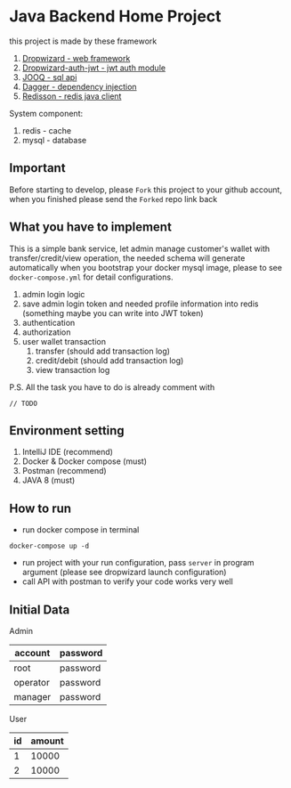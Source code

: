 # Java Backend Home Project
this project is made by these framework
1. [Dropwizard - web framework](https://www.dropwizard.io/1.3.5/docs/getting-started.html)
2. [Dropwizard-auth-jwt - jwt auth module](https://github.com/ToastShaman/dropwizard-auth-jwt)
3. [JOOQ - sql api](https://www.jooq.org/)
4. [Dagger - dependency injection](https://github.com/google/dagger)
5. [Redisson - redis java client](https://github.com/redisson/redisson)


System component:
1. redis - cache
2. mysql - database

## Important
Before starting to develop, please `Fork` this project to your github account, when you finished please send the `Forked` repo link back



## What you have to implement
This is a simple bank service, let admin manage customer's wallet with transfer/credit/view operation,
the needed schema will generate automatically when you bootstrap your docker mysql image, please to see `docker-compose.yml` for detail configurations.
1. admin login logic
2. save admin login token and needed profile information into redis (something maybe you can write into JWT token)
3. authentication
4. authorization
5. user wallet transaction
    1. transfer (should add transaction log)
    2. credit/debit  (should add transaction log)
    3. view transaction log
    
P.S. All the task you have to do is already comment with 
```
// TODO
```

## Environment setting
1. IntelliJ IDE (recommend)
2. Docker & Docker compose (must)
3. Postman (recommend)
4. JAVA 8 (must)

## How to run
* run docker compose in terminal
```
docker-compose up -d
```
* run project with your run configuration, pass `server` in program argument (please see dropwizard launch configuration)
* call API with postman to verify your code works very well

## Initial Data
Admin

| account  | password |
|----------|----------|
| root     | password |
| operator | password |
| manager  | password |

User

| id | amount |
|----|--------|
| 1  | 10000  |
| 2  | 10000  |

